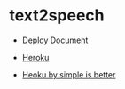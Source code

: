 # text2speech

* Deploy Document

- [Heroku](https://devcenter.heroku.com/articles/deploying-python)
 
- [Heoku by simple is better](https://simpleisbetterthancomplex.com/tutorial/2016/08/09/how-to-deploy-django-applications-on-heroku.html)
